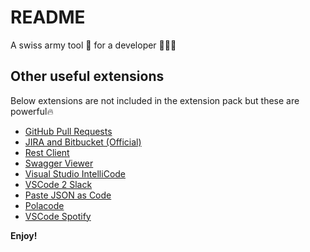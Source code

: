# README

A swiss army tool 🧰 for a developer 👨🏻‍💻

## Other useful extensions

Below extensions are not included in the extension pack but these are powerful🔥

- [GitHub Pull Requests](https://marketplace.visualstudio.com/items?itemName=dbaeumer.vscode-eslint)
- [JIRA and Bitbucket (Official)](https://marketplace.visualstudio.com/items?itemName=Atlassian.atlascode)
- [Rest Client](https://marketplace.visualstudio.com/items?itemName=humao.rest-client)
- [Swagger Viewer](https://marketplace.visualstudio.com/items?itemName=Arjun.swagger-viewer)
- [Visual Studio IntelliCode](https://marketplace.visualstudio.com/items?itemName=VisualStudioExptTeam.VSIntelliCode)
- [VSCode 2 Slack](https://marketplace.visualstudio.com/items?itemName=siesing.vscode2slack)
- [Paste JSON as Code](https://marketplace.visualstudio.com/items?itemName=quicktype.quicktype)
- [Polacode](https://marketplace.visualstudio.com/items?itemName=pnp.polacode)
- [VSCode Spotify](https://marketplace.visualstudio.com/items?itemName=shyykoserhiy.vscode-spotify)

**Enjoy!**
